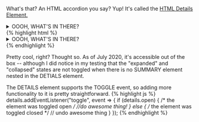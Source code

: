 
What's that? An HTML accordion you say? Yup! It's called the <a href="https://developer.mozilla.org/en-US/docs/Web/HTML/Element/details">HTML Details Element.</a>
<details>
  <summary>OOOH, WHAT'S IN THERE?</summary>
  <p>IT'S A PUPPY!</p>
  <img src="{{site.baseurl}}/assets/images/this is fine.gif" alt="dog sits in burning house drinking coffee sating, this is fine"/>
</details>
{% highlight html %}
<details>
  <summary>OOOH, WHAT'S IN THERE?</summary>
  <p>IT'S A PUPPY!</p>
  <img src="assets/images/this is fine.gif" />
</details>
{% endhighlight %}

Pretty cool, right? Thought so. As of July 2020, it's accessible out of the box -- although I did notice in my testing that the "expanded" and "collapsed" states are not toggled when there is no SUMMARY element nested in the DETIALS element.

The DETAILS element supports the TOGGLE event, so adding more functionality to it is pretty straightforward.
{% highlight js %}
details.addEventListener("toggle", event => {
  if (details.open) {
    /* the element was toggled open */
    //do awesome thing!
    } else {
      /* the element was toggled closed */
      // undo awesome thing
    }
  });
{% endhighlight %}